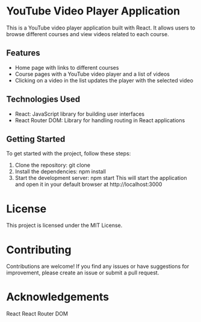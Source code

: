 # YouTube Video Player Application

This is a YouTube video player application built with React. It allows users to browse different courses and view videos related to each course.

## Features

- Home page with links to different courses
- Course pages with a YouTube video player and a list of videos
- Clicking on a video in the list updates the player with the selected video

## Technologies Used

- React: JavaScript library for building user interfaces
- React Router DOM: Library for handling routing in React applications

## Getting Started

To get started with the project, follow these steps:

1. Clone the repository:
   git clone <repository-url>
2. Install the dependencies:
    npm install
3. Start the development server:
    npm start
This will start the application and open it in your default browser at http://localhost:3000

# License
This project is licensed under the MIT License.

# Contributing
Contributions are welcome! If you find any issues or have suggestions for improvement, please create an issue or submit a pull request.

# Acknowledgements
React
React Router DOM